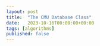 ```yaml
---
layout: post
title:  "The CMU Database Class"
date:   2023-10-16T00:00:00+00:00
tags: [algorithms]
published: false
---
```


